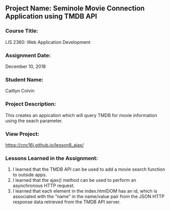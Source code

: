 ## Project Name:  Seminole Movie Connection Application using TMDB API

### Course Title:
LIS 2360:  Web Application Development

### Assignment Date:  
December 10, 2018

### Student Name:  
Caitlyn Colvin

### Project Description:
This creates an appication which will query TMDB for movie information using the seach parameter.

### View Project:
https://cnc16j.github.io/lesson8_ajax/

### Lessons Learned in the Assignment:
1. I learned that the TMDB API can be used to add a movie search function to outside apps.
2. I learned that the ajax() method can be used to perform an asynchronous HTTP request.
3. I learned that each element in the index.htmlDOM has an id, which is associated with the “name” in the name/value pair from the JSON HTTP response data retrieved from the TMDB API server.